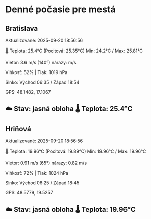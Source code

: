 ﻿# Denné počasie pre mestá

## Bratislava
Aktualizované: 2025-09-20 18:56:56

🌡️ Teplota: 25.4°C 
(Pocitová: 25.35°C)
Min: 24.2°C / Max: 25.81°C

Vietor: 3.6 m/s    (140°) 
nárazy:  m/s

Vlhkosť: 52% | Tlak: 1019 hPa

Slnko: Východ 06:35 / Západ 18:54

GPS: 48.1482, 17.1067

☁️ Stav: jasná obloha        🌡️ Teplota: 25.4°C
---

## Hriňová
Aktualizované: 2025-09-20 18:56:56

🌡️ Teplota: 19.96°C 
(Pocitová: 19.89°C)
Min: 19.96°C / Max: 19.96°C

Vietor: 0.91 m/s (65°)
nárazy: 0.82 m/s

Vlhkosť: 72% | Tlak: 1024 hPa

Slnko: Východ 06:25 / Západ 18:45

GPS: 48.5779, 19.5257

☁️ Stav: jasná obloha        🌡️ Teplota: 19.96°C
---
